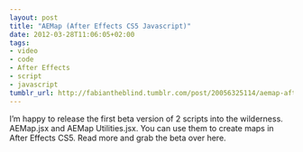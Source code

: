 ```yaml
---
layout: post
title: "AEMap (After Effects CS5 Javascript)"
date: 2012-03-28T11:06:05+02:00
tags:
- video
- code
- After Effects
- script
- javascript
tumblr_url: http://fabiantheblind.tumblr.com/post/20056325114/aemap-after-effects-cs5-javascript
---
```

I’m happy to release the first beta version of 2 scripts into the wilderness. AEMap.jsx and AEMap Utilities.jsx. You can use them to create maps in After Effects CS5. Read more and grab the beta over here.
